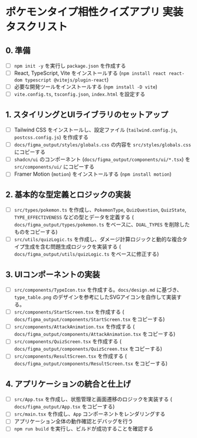# ポケモンタイプ相性クイズアプリ 実装タスクリスト

## 0. 準備
- [ ] `npm init -y` を実行し `package.json` を作成する
- [ ] React, TypeScript, Vite をインストールする (`npm install react react-dom typescript @vitejs/plugin-react`)
- [ ] 必要な開発ツールをインストールする (`npm install -D vite`)
- [ ] `vite.config.ts`, `tsconfig.json`, `index.html` を設定する

## 1. スタイリングとUIライブラリのセットアップ
- [ ] Tailwind CSS をインストールし、設定ファイル (`tailwind.config.js`, `postcss.config.js`) を作成する
- [ ] `docs/figma_output/styles/globals.css` の内容を `src/styles/globals.css` にコピーする
- [ ] `shadcn/ui` のコンポーネント (`docs/figma_output/components/ui/*.tsx`) を `src/components/ui/` にコピーする
- [ ] Framer Motion (`motion`) をインストールする (`npm install motion`)

## 2. 基本的な型定義とロジックの実装
- [ ] `src/types/pokemon.ts` を作成し、`PokemonType`, `QuizQuestion`, `QuizState`, `TYPE_EFFECTIVENESS` などの型とデータを定義する ( `docs/figma_output/types/pokemon.ts` をベースに、`DUAL_TYPES` を削除したものをコピーする)
- [ ] `src/utils/quizLogic.ts` を作成し、ダメージ計算ロジックと動的な複合タイプ生成を含む問題生成ロジックを実装する ( `docs/figma_output/utils/quizLogic.ts` をベースに修正する)

## 3. UIコンポーネントの実装
- [ ] `src/components/TypeIcon.tsx` を作成する。`docs/design.md` に基づき、`type_table.png` のデザインを参考にしたSVGアイコンを自作して実装する。
- [ ] `src/components/StartScreen.tsx` を作成する ( `docs/figma_output/components/StartScreen.tsx` をコピーする)
- [ ] `src/components/AttackAnimation.tsx` を作成する ( `docs/figma_output/components/AttackAnimation.tsx` をコピーする)
- [ ] `src/components/QuizScreen.tsx` を作成する ( `docs/figma_output/components/QuizScreen.tsx` をコピーする)
- [ ] `src/components/ResultScreen.tsx` を作成する ( `docs/figma_output/components/ResultScreen.tsx` をコピーする)

## 4. アプリケーションの統合と仕上げ
- [ ] `src/App.tsx` を作成し、状態管理と画面遷移のロジックを実装する ( `docs/figma_output/App.tsx` をコピーする)
- [ ] `src/main.tsx` を作成し、`App` コンポーネントをレンダリングする
- [ ] アプリケーション全体の動作確認とデバッグを行う
- [ ] `npm run build` を実行し、ビルドが成功することを確認する
